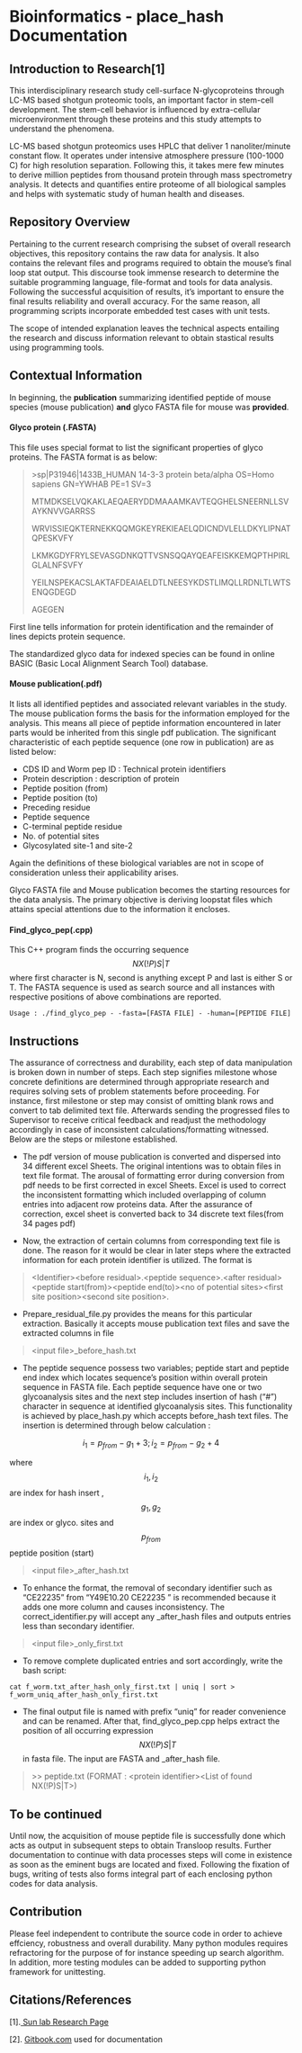 # Bioinformatics - place\_hash Documentation

## **Introduction to Research**\[1\]

This interdisciplinary research study cell-surface N-glycoproteins through LC-MS based shotgun proteomic tools, an important factor in stem-cell development. The stem-cell behavior is influenced by extra-cellular microenvironment through these proteins and this study attempts to understand the phenomena.

LC-MS based shotgun proteomics uses HPLC that deliver 1 nanoliter/minute constant flow. It operates under intensive atmosphere pressure \(100-1000 C\) for high resolution separation. Following this, it takes mere few minutes to derive million peptides from thousand protein through mass spectrometry analysis. It detects and quantifies entire proteome of all biological samples and helps with systematic study of human health and diseases.

## **Repository Overview**

Pertaining to the current research comprising the subset of overall research objectives, this repository contains the raw data for analysis. It also contains the relevant files and programs required to obtain the mouse’s final loop stat output. This discourse took immense research to determine the suitable programming language, file-format and tools for data analysis. Following the successful acquisition of results, it’s important to ensure the final results reliability and overall accuracy. For the same reason, all programming scripts incorporate embedded test cases with unit tests.

The scope of intended explanation leaves the technical aspects entailing the research and discuss information relevant to obtain stastical results using programming tools.

## **Contextual Information**

In beginning, the **publication** summarizing identified peptide of mouse species \(mouse publication\) **and** glyco FASTA file for mouse was **provided**.

#### **Glyco protein \(.**FASTA**\)**

This file uses special format to list the significant properties of glyco proteins. The FASTA format is as below:

> &gt;sp\|P31946\|1433B\_HUMAN 14-3-3 protein beta/alpha OS=Homo sapiens GN=YWHAB PE=1 SV=3
>
> MTMDKSELVQKAKLAEQAERYDDMAAAMKAVTEQGHELSNEERNLLSVAYKNVVGARRSS
>
> WRVISSIEQKTERNEKKQQMGKEYREKIEAELQDICNDVLELLDKYLIPNATQPESKVFY
>
> LKMKGDYFRYLSEVASGDNKQTTVSNSQQAYQEAFEISKKEMQPTHPIRLGLALNFSVFY
>
> YEILNSPEKACSLAKTAFDEAIAELDTLNEESYKDSTLIMQLLRDNLTLWTSENQGDEGD
>
> AGEGEN

First line tells information for protein identification and the remainder of lines depicts protein sequence.

The standardized glyco data for indexed species can be found in online BASIC \(Basic Local Alignment Search Tool\) database.

#### **Mouse publication**\(.pdf\)

It lists all identified peptides and associated relevant variables in the study. The mouse publication forms the basis for the information employed for the analysis. This means all piece of peptide information encountered in later parts would be inherited from this single pdf publication. The significant characteristic of each peptide sequence \(one row in publication\) are as listed below:

* CDS ID and Worm pep ID : Technical protein identifiers
* Protein description : description of protein
* Peptide position \(from\)
* Peptide position \(to\)
* Preceding residue
* Peptide sequence
* C-terminal peptide residue
* No. of potential sites
* Glycosylated site-1 and site-2

Again the definitions of these biological variables are not in scope of consideration unless their applicability arises.

Glyco FASTA file and Mouse publication becomes the starting resources for the data analysis. The primary objective is deriving loopstat files which attains special attentions due to the information it encloses.

#### **Find\_glyco\_pep**\(.cpp\)

This C++ program finds the occurring sequence$$NX(!P)S|T$$ where first character is N, second is anything except P and last is either S or T. The FASTA sequence is used as search source and all instances with respective positions of above combinations are reported.

`Usage : ./find_glyco_pep - -fasta=[FASTA FILE] - -human=[PEPTIDE FILE]`

## **Instructions**

The assurance of correctness and durability, each step of data manipulation is broken down in number of steps. Each step signifies milestone whose concrete definitions are determined through appropriate research and requires solving sets of problem statements before proceeding. For instance, first milestone or step may consist of omitting blank rows and convert to tab delimited text file. Afterwards sending the progressed files to Supervisor to receive critical feedback and readjust the methodology accordingly in case of inconsistent calculations/formatting witnessed. Below are the steps or milestone established.

* The pdf version of mouse publication is converted and dispersed into 34 different excel Sheets. The original intentions was to obtain files in text file format. The arousal of formatting error during conversion from pdf needs to be first corrected in excel Sheets. Excel is used to correct the inconsistent formatting which included overlapping of column entries into adjacent row proteins data. After the assurance of correction, excel sheet is converted back to 34 discrete text files\(from 34 pages pdf\)

* Now, the extraction of certain columns from corresponding text file is done. The reason for it would be clear in later steps where the extracted information for each protein identifier is utilized. The format is

> &lt;Identifier&gt;&lt;before residual&gt;.&lt;peptide sequence&gt;.&lt;after residual&gt;&lt;peptide start\(from\)&gt;&lt;peptide end\(to\)&gt;&lt;no of potential sites&gt;&lt;first site position&gt;&lt;second site position&gt;.

* Prepare\_residual\_file.py provides the means for this particular extraction. Basically it accepts mouse publication text files and save the extracted columns in file

> &lt;input file&gt;\_before\_hash.txt

* The peptide sequence possess two variables; peptide start and peptide end index which locates sequence’s position within overall protein sequence in FASTA file. Each peptide sequence have one or two glycoanalysis sites and the next step includes insertion of hash \(“\#”\) character in sequence at identified glycoanalysis sites. This functionality is achieved by place\_hash.py which accepts before\_hash text files. The insertion is determined through below calculation :


$$
{i_1 = p_{from} - g_{1} + 3 ; i_2 = p_{from} - g_{2} + 4}
$$


where $$i_{1}, i_{2}$$ are index for hash insert ,  $$g_{1} , g_{2}$$ are index or glyco. sites and $$p_{from}$$ peptide position \(start\)

> &lt;input file&gt;\_after\_hash.txt

* To enhance the format, the removal of secondary identifier such as “CE22235” from “Y49E10.20 CE22235 ” is recommended because it adds one more column and causes inconsistency. The correct\_identifier.py will accept any \_after\_hash files and outputs entries less than secondary identifier.

> &lt;input file&gt;\_only\_first.txt

* To remove complete duplicated entries and sort accordingly, write the bash script:

`cat f_worm.txt_after_hash_only_first.txt | uniq | sort > f_worm_uniq_after_hash_only_first.txt`

* The final output file is named with prefix “uniq” for reader convenience and can be renamed. After that, find\_glyco\_pep.cpp helps extract the position of all occurring expression $$NX(!P)S|T$$ in fasta file. The input are FASTA and \_after\_hash file.

> &gt;&gt; peptide.txt \(FORMAT : &lt;protein identifier&gt;&lt;List of found NX\(!P\)S\|T&gt;\)

## To be continued 

Until now, the acquisition of mouse peptide file is successfully done which acts as output in subsequent steps to obtain Transloop results. Further documentation to continue with data processes steps will come in existence as soon as the eminent bugs are located and fixed. Following the fixation of bugs, writing of tests also forms integral part of each enclosing python codes for data analysis. 

## Contribution

Please feel independent to contribute the source code in order to achieve effciency, robustness and overall durability. Many python modules requires refractoring for the purpose of for instance speeding up search algorithm. In addition, more testing modules can be added to supporting python framework for unittesting.  

## Citations/References 

\[1\].[ Sun lab Research Page](http://www.sfu.ca/chemistry/groups/bingyun_sun/research.html)

\[2\]. [Gitbook.com](/www.gitbook.com) used for documentation







